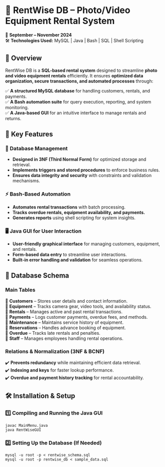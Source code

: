 # 📸 RentWise DB – Photo/Video Equipment Rental System  

📅 **September – November 2024**  
🛠️ **Technologies Used:** MySQL | Java | Bash | SQL | Shell Scripting  


## 🚀 Overview  
RentWise DB is a **SQL-based rental system** designed to streamline **photo and video equipment rentals** efficiently. It ensures **optimized data organization, secure transactions, and automated processes** through:  

✅ **A structured MySQL database** for handling customers, rentals, and payments.  
✅ **A Bash automation suite** for query execution, reporting, and system monitoring.  
✅ **A Java-based GUI** for an intuitive interface to manage rentals and returns.  


## 🔑 Key Features  

### 🎯 **Database Management**  
- **Designed in 3NF (Third Normal Form)** for optimized storage and retrieval.  
- **Implements triggers and stored procedures** to enforce business rules.  
- **Ensures data integrity and security** with constraints and validation mechanisms.  

### ⚡ **Bash-Based Automation**  
- **Automates rental transactions** with batch processing.  
- **Tracks overdue rentals, equipment availability, and payments.**  
- **Generates reports** using shell scripting for system insights.  

### 🖥️ **Java GUI for User Interaction**  
- **User-friendly graphical interface** for managing customers, equipment, and rentals.  
- **Form-based data entry** to streamline user interactions.  
- **Built-in error handling and validation** for seamless operations.  


## 📂 Database Schema  

### **Main Tables**  
📌 **Customers** – Stores user details and contact information.  
📌 **Equipment** – Tracks camera gear, video tools, and availability status.  
📌 **Rentals** – Manages active and past rental transactions.  
📌 **Payments** – Logs customer payments, overdue fees, and methods.  
📌 **Maintenance** – Maintains service history of equipment.  
📌 **Reservations** – Handles advance booking of equipment.  
📌 **Overdue** – Tracks late rentals and penalties.  
📌 **Staff** – Manages employees handling rental operations.  

### **Relations & Normalization (3NF & BCNF)**  
✔️ **Prevents redundancy** while maintaining efficient data retrieval.  
✔️ **Indexing and keys** for faster lookup performance.  
✔️ **Overdue and payment history tracking** for rental accountability.  


## 🛠️ Installation & Setup  

### **1️⃣ Compiling and Running the Java GUI**  
```
javac MainMenu.java
java RentWiseGUI
```  

### **2️⃣ Setting Up the Database (If Needed)**  
```
mysql -u root -p < rentwise_schema.sql
mysql -u root -p rentwise_db < sample_data.sql
```

